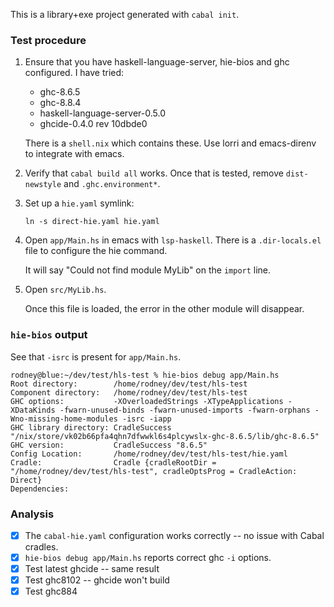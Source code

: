 This is a library+exe project generated with `cabal init`.

### Test procedure

1. Ensure that you have haskell-language-server, hie-bios and ghc
   configured. I have tried:
    - ghc-8.6.5
    - ghc-8.8.4
    - haskell-language-server-0.5.0
    - ghcide-0.4.0 rev 10dbde0

   There is a `shell.nix` which contains these. Use lorri and
   emacs-direnv to integrate with emacs.

2. Verify that `cabal build all` works. Once that is tested, remove
   `dist-newstyle` and `.ghc.environment*`.

3. Set up a `hie.yaml` symlink:

   ```
   ln -s direct-hie.yaml hie.yaml
   ```

4. Open `app/Main.hs` in emacs with `lsp-haskell`. There is a
   `.dir-locals.el` file to configure the hie command.

   It will say "Could not find module MyLib" on the `import` line.

5. Open `src/MyLib.hs`.

   Once this file is loaded, the error in the other module will
   disappear.


### `hie-bios` output

See that `-isrc` is present for `app/Main.hs`.

```
rodney@blue:~/dev/test/hls-test % hie-bios debug app/Main.hs
Root directory:        /home/rodney/dev/test/hls-test
Component directory:   /home/rodney/dev/test/hls-test
GHC options:           -XOverloadedStrings -XTypeApplications -XDataKinds -fwarn-unused-binds -fwarn-unused-imports -fwarn-orphans -Wno-missing-home-modules -isrc -iapp
GHC library directory: CradleSuccess "/nix/store/vk02b66pfa4qhn7dfwwkl6s4plcywslx-ghc-8.6.5/lib/ghc-8.6.5"
GHC version:           CradleSuccess "8.6.5"
Config Location:       /home/rodney/dev/test/hls-test/hie.yaml
Cradle:                Cradle {cradleRootDir = "/home/rodney/dev/test/hls-test", cradleOptsProg = CradleAction: Direct}
Dependencies:
```


### Analysis

- [x] The `cabal-hie.yaml` configuration works correctly -- no issue
  with Cabal cradles.
- [x] `hie-bios debug app/Main.hs` reports correct ghc `-i` options.
- [x] Test latest ghcide -- same result
- [x] Test ghc8102 -- ghcide won't build
- [x] Test ghc884
